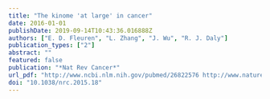 ```yaml
---
title: "The kinome 'at large' in cancer"
date: 2016-01-01
publishDate: 2019-09-14T10:43:36.016888Z
authors: ["E. D. Fleuren", "L. Zhang", "J. Wu", "R. J. Daly"]
publication_types: ["2"]
abstract: ""
featured: false
publication: "*Nat Rev Cancer*"
url_pdf: "http://www.ncbi.nlm.nih.gov/pubmed/26822576 http://www.nature.com/nrc/journal/v16/n2/pdf/nrc.2015.18.pdf"
doi: "10.1038/nrc.2015.18"
---
```



